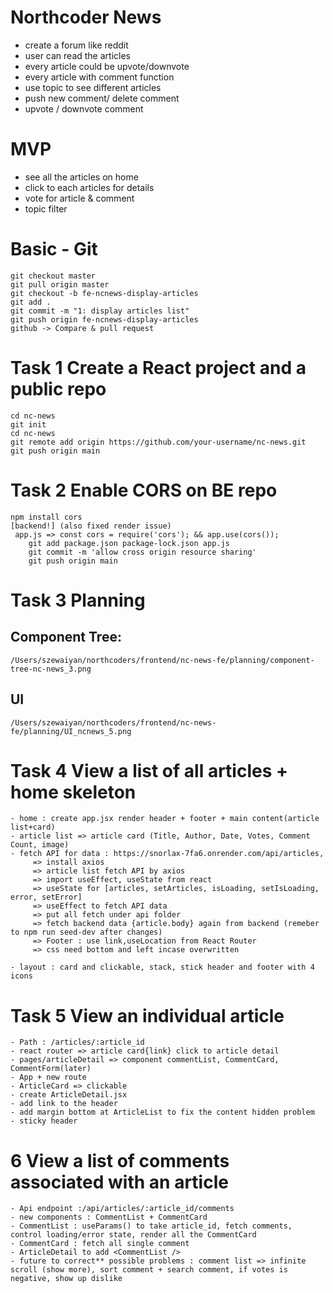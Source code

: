 # Northcoder News

- create a forum like reddit
- user can read the articles
- every article could be upvote/downvote
- every article with comment function
- use topic to see different articles
- push new comment/ delete comment
- upvote / downvote comment

# MVP

- see all the articles on home
- click to each articles for details
- vote for article & comment
- topic filter

# Basic - Git

    git checkout master
    git pull origin master
    git checkout -b fe-ncnews-display-articles
    git add .
    git commit -m "1: display articles list"
    git push origin fe-ncnews-display-articles
    github -> Compare & pull request

# Task 1 Create a React project and a public repo

    cd nc-news
    git init
    cd nc-news
    git remote add origin https://github.com/your-username/nc-news.git
    git push origin main

# Task 2 Enable CORS on BE repo

    npm install cors
    [backend!] (also fixed render issue)
     app.js => const cors = require('cors'); && app.use(cors());
        git add package.json package-lock.json app.js
        git commit -m 'allow cross origin resource sharing'
        git push origin main

# Task 3 Planning

## Component Tree:

    /Users/szewaiyan/northcoders/frontend/nc-news-fe/planning/component-tree-nc-news_3.png

## UI

    /Users/szewaiyan/northcoders/frontend/nc-news-fe/planning/UI_ncnews_5.png

# Task 4 View a list of all articles + home skeleton

    - home : create app.jsx render header + footer + main content(article list+card)
    - article list => article card (Title, Author, Date, Votes, Comment Count, image)
    - fetch API for data : https://snorlax-7fa6.onrender.com/api/articles,
         => install axios
         => article list fetch API by axios
         => import useEffect, useState from react
         => useState for [articles, setArticles, isLoading, setIsLoading, error, setError]
         => useEffect to fetch API data
         => put all fetch under api folder
         => fetch backend data {article.body} again from backend (remeber to npm run seed-dev after changes)
         => Footer : use link,useLocation from React Router
         => css need bottom and left incase overwritten

    - layout : card and clickable, stack, stick header and footer with 4 icons

# Task 5 View an individual article

    - Path : /articles/:article_id
    - react router => article card{link} click to article detail
    - pages/articleDetail => component commentList, CommentCard, CommentForm(later)
    - App + new route
    - ArticleCard => clickable
    - create ArticleDetail.jsx
    - add link to the header
    - add margin bottom at ArticleList to fix the content hidden problem
    - sticky header

# 6 View a list of comments associated with an article

    - Api endpoint :/api/articles/:article_id/comments
    - new components : CommentList + CommentCard
    - CommentList : useParams() to take article_id, fetch comments, control loading/error state, render all the CommentCard
    - CommentCard : fetch all single comment
    - ArticleDetail to add <CommentList />
    - future to correct** possible problems : comment list => infinite scroll (show more), sort comment + search comment, if votes is negative, show up dislike
